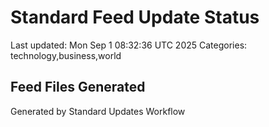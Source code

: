 # Standard Feed Update Status
Last updated: Mon Sep  1 08:32:36 UTC 2025
Categories: technology,business,world

## Feed Files Generated

Generated by Standard Updates Workflow
